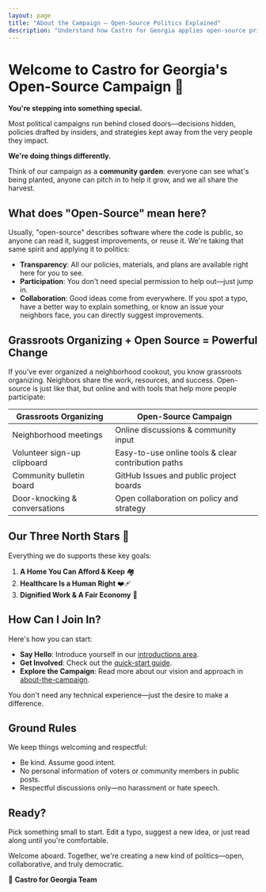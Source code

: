 ```yaml
---
layout: page
title: "About the Campaign – Open-Source Politics Explained"
description: "Understand how Castro for Georgia applies open-source principles—transparency, participation, collaboration—to grassroots campaigning and policy making."
---
```


# Welcome to Castro for Georgia's Open-Source Campaign 🌱

**You're stepping into something special.**

Most political campaigns run behind closed doors—decisions hidden, policies drafted by insiders, and strategies kept away from the very people they impact.

**We're doing things differently.**

Think of our campaign as a **community garden**: everyone can see what's being planted, anyone can pitch in to help it grow, and we all share the harvest.

## What does "Open-Source" mean here?

Usually, "open-source" describes software where the code is public, so anyone can read it, suggest improvements, or reuse it. We're taking that same spirit and applying it to politics:

* **Transparency**: All our policies, materials, and plans are available right here for you to see.
* **Participation**: You don't need special permission to help out—just jump in.
* **Collaboration**: Good ideas come from everywhere. If you spot a typo, have a better way to explain something, or know an issue your neighbors face, you can directly suggest improvements.

## Grassroots Organizing + Open Source = Powerful Change

If you've ever organized a neighborhood cookout, you know grassroots organizing. Neighbors share the work, resources, and success. Open-source is just like that, but online and with tools that help more people participate:

| Grassroots Organizing         | Open-Source Campaign                                |
| ----------------------------- | --------------------------------------------------- |
| Neighborhood meetings         | Online discussions & community input                |
| Volunteer sign-up clipboard   | Easy-to-use online tools & clear contribution paths |
| Community bulletin board      | GitHub Issues and public project boards             |
| Door-knocking & conversations | Open collaboration on policy and strategy           |

## Our Three North Stars 🌟

Everything we do supports these key goals:

1. **A Home You Can Afford & Keep** 🏘️
2. **Healthcare Is a Human Right** ❤️‍🩹
3. **Dignified Work & A Fair Economy** 💪

## How Can I Join In?

Here's how you can start:

* **Say Hello**: Introduce yourself in our [introductions area](../introductions/).
* **Get Involved**: Check out the [quick-start guide](../get-involved/quick-start-guide.md).
* **Explore the Campaign**: Read more about our vision and approach in [about-the-campaign](../about-the-campaign/).

You don't need any technical experience—just the desire to make a difference.

## Ground Rules

We keep things welcoming and respectful:

* Be kind. Assume good intent.
* No personal information of voters or community members in public posts.
* Respectful discussions only—no harassment or hate speech.

## Ready?

Pick something small to start. Edit a typo, suggest a new idea, or just read along until you're comfortable.

Welcome aboard. Together, we're creating a new kind of politics—open, collaborative, and truly democratic.

🌱 **Castro for Georgia Team**
